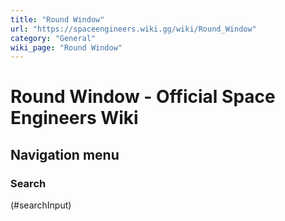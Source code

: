 ```yaml
---
title: "Round Window"
url: "https://spaceengineers.wiki.gg/wiki/Round_Window"
category: "General"
wiki_page: "Round Window"
---
```


# Round Window - Official Space Engineers Wiki

## Navigation menu

### Search

(#searchInput)